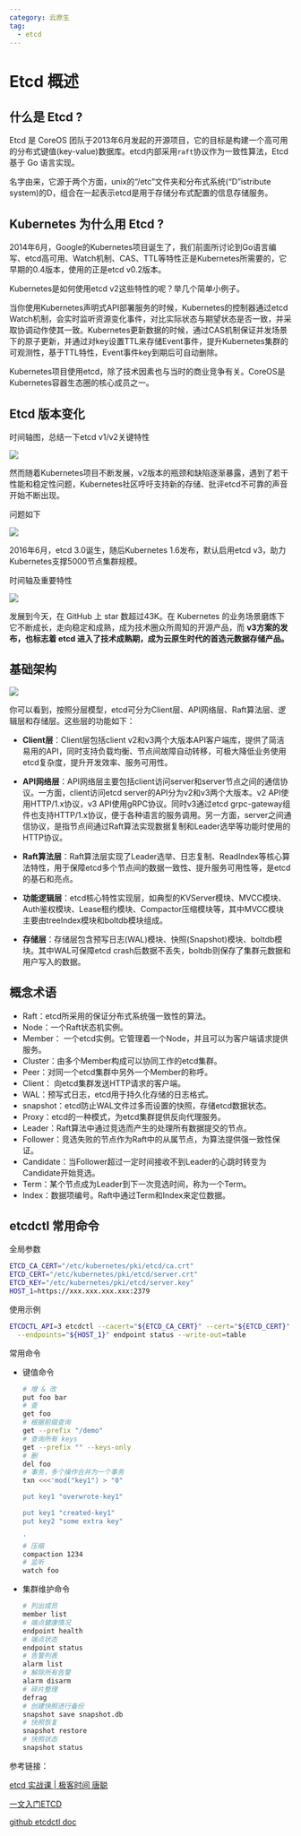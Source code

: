 ```yaml
---
category: 云原生
tag:
  - etcd
---
```


# Etcd 概述

## 什么是 Etcd ?

Etcd 是 CoreOS 团队于2013年6月发起的开源项目，它的目标是构建一个高可用的分布式键值(key-value)数据库。etcd内部采用`raft`协议作为一致性算法，Etcd基于 Go 语言实现。

名字由来，它源于两个方面，unix的“/etc”文件夹和分布式系统(“D”istribute system)的D，组合在一起表示etcd是用于存储分布式配置的信息存储服务。



## Kubernetes 为什么用 Etcd ?

2014年6月，Google的Kubernetes项目诞生了，我们前面所讨论到Go语言编写、etcd高可用、Watch机制、CAS、TTL等特性正是Kubernetes所需要的，它早期的0.4版本，使用的正是etcd v0.2版本。

Kubernetes是如何使用etcd v2这些特性的呢？举几个简单小例子。

当你使用Kubernetes声明式API部署服务的时候，Kubernetes的控制器通过etcd Watch机制，会实时监听资源变化事件，对比实际状态与期望状态是否一致，并采取协调动作使其一致。Kubernetes更新数据的时候，通过CAS机制保证并发场景下的原子更新，并通过对key设置TTL来存储Event事件，提升Kubernetes集群的可观测性，基于TTL特性，Event事件key到期后可自动删除。

Kubernetes项目使用etcd，除了技术因素也与当时的商业竞争有关。CoreOS是Kubernetes容器生态圈的核心成员之一。



## Etcd 版本变化

时间轴图，总结一下etcd v1/v2关键特性

![](https://clay-blog.oss-cn-shanghai.aliyuncs.com/img/d0af3537c0eef89b499a82693da23f0e.png)



然而随着Kubernetes项目不断发展，v2版本的瓶颈和缺陷逐渐暴露，遇到了若干性能和稳定性问题，Kubernetes社区呼吁支持新的存储、批评etcd不可靠的声音开始不断出现。

问题如下

![](https://clay-blog.oss-cn-shanghai.aliyuncs.com/img/881db1b7d05dc40771e9737f3117f5d1.png)



2016年6月，etcd 3.0诞生，随后Kubernetes 1.6发布，默认启用etcd v3，助力Kubernetes支撑5000节点集群规模。

时间轴及重要特性

![](https://clay-blog.oss-cn-shanghai.aliyuncs.com/img/5f1bf807db06233ed51d142917798b6d.png)

发展到今天，在 GitHub 上 star 数超过43K。在 Kubernetes 的业务场景磨炼下它不断成长，走向稳定和成熟，成为技术圈众所周知的开源产品，而 **v3方案的发布，也标志着 etcd 进入了技术成熟期，成为云原生时代的首选元数据存储产品。**

## 基础架构

![](https://clay-blog.oss-cn-shanghai.aliyuncs.com/img/34486534722d2748d8cd1172bfe63084.png)

你可以看到，按照分层模型，etcd可分为Client层、API网络层、Raft算法层、逻辑层和存储层。这些层的功能如下：

- **Client层**：Client层包括client v2和v3两个大版本API客户端库，提供了简洁易用的API，同时支持负载均衡、节点间故障自动转移，可极大降低业务使用etcd复杂度，提升开发效率、服务可用性。

- **API网络层**：API网络层主要包括client访问server和server节点之间的通信协议。一方面，client访问etcd server的API分为v2和v3两个大版本。v2 API使用HTTP/1.x协议，v3 API使用gRPC协议。同时v3通过etcd grpc-gateway组件也支持HTTP/1.x协议，便于各种语言的服务调用。另一方面，server之间通信协议，是指节点间通过Raft算法实现数据复制和Leader选举等功能时使用的HTTP协议。

- **Raft算法层**：Raft算法层实现了Leader选举、日志复制、ReadIndex等核心算法特性，用于保障etcd多个节点间的数据一致性、提升服务可用性等，是etcd的基石和亮点。

- **功能逻辑层**：etcd核心特性实现层，如典型的KVServer模块、MVCC模块、Auth鉴权模块、Lease租约模块、Compactor压缩模块等，其中MVCC模块主要由treeIndex模块和boltdb模块组成。

- **存储层**：存储层包含预写日志(WAL)模块、快照(Snapshot)模块、boltdb模块。其中WAL可保障etcd crash后数据不丢失，boltdb则保存了集群元数据和用户写入的数据。

## 概念术语

- Raft：etcd所采用的保证分布式系统强一致性的算法。
- Node：一个Raft状态机实例。
- Member： 一个etcd实例。它管理着一个Node，并且可以为客户端请求提供服务。
- Cluster：由多个Member构成可以协同工作的etcd集群。
- Peer：对同一个etcd集群中另外一个Member的称呼。
- Client： 向etcd集群发送HTTP请求的客户端。
- WAL：预写式日志，etcd用于持久化存储的日志格式。
- snapshot：etcd防止WAL文件过多而设置的快照，存储etcd数据状态。
- Proxy：etcd的一种模式，为etcd集群提供反向代理服务。
- Leader：Raft算法中通过竞选而产生的处理所有数据提交的节点。
- Follower：竞选失败的节点作为Raft中的从属节点，为算法提供强一致性保证。
- Candidate：当Follower超过一定时间接收不到Leader的心跳时转变为Candidate开始竞选。
- Term：某个节点成为Leader到下一次竞选时间，称为一个Term。
- Index：数据项编号。Raft中通过Term和Index来定位数据。

## etcdctl 常用命令

全局参数

```bash
ETCD_CA_CERT="/etc/kubernetes/pki/etcd/ca.crt"
ETCD_CERT="/etc/kubernetes/pki/etcd/server.crt"
ETCD_KEY="/etc/kubernetes/pki/etcd/server.key"
HOST_1=https://xxx.xxx.xxx.xxx:2379
```

使用示例

```bash
ETCDCTL_API=3 etcdctl --cacert="${ETCD_CA_CERT}" --cert="${ETCD_CERT}" --key="${ETCD_KEY}" \
  --endpoints="${HOST_1}" endpoint status --write-out=table 
```

常用命令

* 键值命令
  ```bash
  # 增 & 改
  put foo bar
  # 查
  get foo
  # 根据前缀查询
  get --prefix "/demo"
  # 查询所有 keys
  get --prefix "" --keys-only
  # 删
  del foo
  # 事务，多个操作合并为一个事务
  txn <<<'mod("key1") > "0"
  
  put key1 "overwrote-key1"
  
  put key1 "created-key1"
  put key2 "some extra key"
  
  '
  # 压缩
  compaction 1234
  # 监听
  watch foo
  ```
  
* 集群维护命令
  ```bash
  # 列出成员
  member list
  # 端点健康情况
  endpoint health
  # 端点状态
  endpoint status
  # 告警列表
  alarm list
  # 解除所有告警
  alarm disarm
  # 碎片整理
  defrag
  # 创建快照进行备份
  snapshot save snapshot.db
  # 快照恢复
  snapshot restore
  # 快照状态
  snapshot status
  ```
  
  

参考链接：

[etcd 实战课 | 极客时间 唐聪](https://time.geekbang.org/column/intro/100069901)

[一文入门ETCD](https://juejin.cn/post/6844904031186321416#heading-27)

[github etcdctl doc](https://github.com/etcd-io/etcd/blob/main/etcdctl/README.md)
